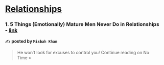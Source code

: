 
<h1><a href=https://medium.com/tag/relationships/recommended target="_blank" rel="noopener noreferrer">Relationships</a></h1>
<h3>1. 5 Things (Emotionally) Mature Men Never Do in Relationships - <a href="https://medium.com/no-time/5-things-emotionally-mature-men-never-do-in-relationships-c4480a092e8f?source=rss------relationships-5" target="_blank" rel="noopener noreferrer">link</a></h3>

✍️ **posted by `Misbah Khan`**

<blockquote>He won’t look for excuses to control you!
Continue reading on No Time »</blockquote>


